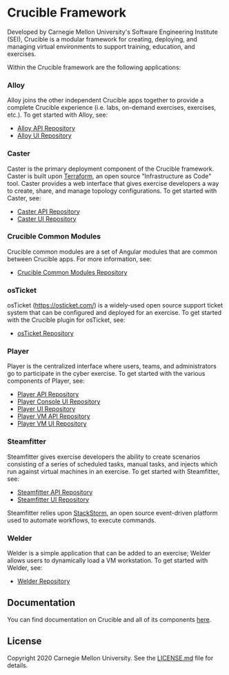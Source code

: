 # Crucible Framework

Developed by Carnegie Mellon University's Software Engineering Institute (SEI), Crucible is a modular framework for creating, deploying, and managing virtual environments to support training, education, and exercises. 

Within the Crucible framework are the following applications:

### Alloy

Alloy joins the other independent Crucible apps together to provide a complete Crucible experience (i.e. labs, on-demand exercises, exercises, etc.). To get started with Alloy, see: 
- [Alloy API Repository](https://github.com/cmu-sei/Alloy.Api)
- [Alloy UI Repository](https://github.com/cmu-sei/Alloy.ui)

### Caster

Caster is the primary deployment component of the Crucible framework. Caster is built upon [Terraform](https://www.terraform.io/), an open source "Infrastructure as Code" tool. Caster provides a web interface that gives exercise developers a way to create, share, and manage topology configurations. To get started with Caster, see:
- [Caster API Repository](https://github.com/cmu-sei/Caster.Api)
- [Caster UI Repository](https://github.com/cmu-sei/Caster.Ui)

### Crucible Common Modules

Crucible common modules are a set of Angular modules that are common between Crucible apps. For more information, see:
- [Crucible Common Modules Repository](https://github.com/cmu-sei/Crucible.Common.Ui)





### osTicket

osTicket (https://osticket.com/) is a widely-used open source support ticket system that can be configured and deployed for an exercise. To get started with the Crucible plugin for osTicket, see:
- [osTicket Repository](https://github.com/cmu-sei/osticket-crucible)

### Player

Player is the centralized interface where users, teams, and administrators go to participate in the cyber exercise. To get started with the various components of Player, see: 
- [Player API Repository](https://github.com/cmu-sei/Player.Api)
- [Player Console UI Repository](https://github.com/cmu-sei/Console.Ui)
- [Player UI Repository](https://github.com/cmu-sei/Player.Ui)
- [Player VM API Repository](https://github.com/cmu-sei/Vm.Api)
- [Player VM UI Repository](https://github.com/cmu-sei/Vm.Ui)

### Steamfitter

Steamfitter gives exercise developers the ability to create scenarios consisting of a series of scheduled tasks, manual tasks, and injects which run against virtual machines in an exercise. To get started with Steamfitter, see: 
- [Steamfitter API Repository](https://github.com/cmu-sei/Steamfitter.Api)
- [Steamfitter UI Repository](https://github.com/cmu-sei/Steamfitter.Ui)

Steamfitter relies upon [StackStorm](https://stackstorm.com/), an open source event-driven platform used to automate workflows, to execute commands. 

### Welder

Welder is a simple application that can be added to an exercise; Welder allows users to dynamically load a VM workstation. To get started with Welder, see:
- [Welder Repository](https://github.com/cmu-sei/Welder)

## Documentation

You can find documentation on Crucible and all of its components [here](https://cmu-sei.github.io/crucible/).

## License
Copyright 2020 Carnegie Mellon University. See the [LICENSE.md](https://github.com/cmu-sei/crucible/blob/master/license.md) file for details.
